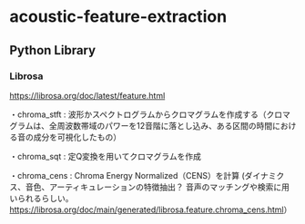 # acoustic-feature-extraction

## Python Library

### Librosa
<https://librosa.org/doc/latest/feature.html>

・chroma_stft : 波形かスペクトログラムからクロマグラムを作成する（クロマグラムは、全周波数帯域のパワーを12音階に落とし込み、ある区間の時間における音の成分を可視化したもの）

・chroma_sqt : 定Q変換を用いてクロマグラムを作成

・chroma_cens : Chroma Energy Normalized（CENS）を計算 (ダイナミクス、音色、アーティキュレーションの特徴抽出？ 音声のマッチングや検索に用いられるらしい。<https://librosa.org/doc/main/generated/librosa.feature.chroma_cens.html>）

